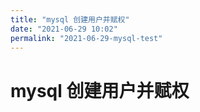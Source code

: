 ```yaml
---
title: "mysql 创建用户并赋权"
date: "2021-06-29 10:02"
permalink: "2021-06-29-mysql-test"
---
```


# mysql 创建用户并赋权

